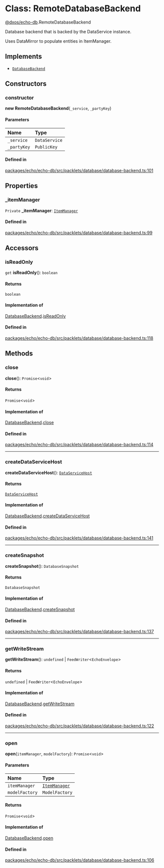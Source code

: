 # Class: RemoteDatabaseBackend

[@dxos/echo-db](../modules/dxos_echo_db.md).RemoteDatabaseBackend

Database backend that is backed by the DataService instance.

Uses DataMirror to populate entities in ItemManager.

## Implements

- [`DatabaseBackend`](../interfaces/dxos_echo_db.DatabaseBackend.md)

## Constructors

### constructor

**new RemoteDatabaseBackend**(`_service`, `_partyKey`)

#### Parameters

| Name | Type |
| :------ | :------ |
| `_service` | `DataService` |
| `_partyKey` | `PublicKey` |

#### Defined in

[packages/echo/echo-db/src/packlets/database/database-backend.ts:101](https://github.com/dxos/dxos/blob/db8188dae/packages/echo/echo-db/src/packlets/database/database-backend.ts#L101)

## Properties

### \_itemManager

 `Private` **\_itemManager**: [`ItemManager`](dxos_echo_db.ItemManager.md)

#### Defined in

[packages/echo/echo-db/src/packlets/database/database-backend.ts:99](https://github.com/dxos/dxos/blob/db8188dae/packages/echo/echo-db/src/packlets/database/database-backend.ts#L99)

## Accessors

### isReadOnly

`get` **isReadOnly**(): `boolean`

#### Returns

`boolean`

#### Implementation of

[DatabaseBackend](../interfaces/dxos_echo_db.DatabaseBackend.md).[isReadOnly](../interfaces/dxos_echo_db.DatabaseBackend.md#isreadonly)

#### Defined in

[packages/echo/echo-db/src/packlets/database/database-backend.ts:118](https://github.com/dxos/dxos/blob/db8188dae/packages/echo/echo-db/src/packlets/database/database-backend.ts#L118)

## Methods

### close

**close**(): `Promise`<`void`\>

#### Returns

`Promise`<`void`\>

#### Implementation of

[DatabaseBackend](../interfaces/dxos_echo_db.DatabaseBackend.md).[close](../interfaces/dxos_echo_db.DatabaseBackend.md#close)

#### Defined in

[packages/echo/echo-db/src/packlets/database/database-backend.ts:114](https://github.com/dxos/dxos/blob/db8188dae/packages/echo/echo-db/src/packlets/database/database-backend.ts#L114)

___

### createDataServiceHost

**createDataServiceHost**(): [`DataServiceHost`](dxos_echo_db.DataServiceHost.md)

#### Returns

[`DataServiceHost`](dxos_echo_db.DataServiceHost.md)

#### Implementation of

[DatabaseBackend](../interfaces/dxos_echo_db.DatabaseBackend.md).[createDataServiceHost](../interfaces/dxos_echo_db.DatabaseBackend.md#createdataservicehost)

#### Defined in

[packages/echo/echo-db/src/packlets/database/database-backend.ts:141](https://github.com/dxos/dxos/blob/db8188dae/packages/echo/echo-db/src/packlets/database/database-backend.ts#L141)

___

### createSnapshot

**createSnapshot**(): `DatabaseSnapshot`

#### Returns

`DatabaseSnapshot`

#### Implementation of

[DatabaseBackend](../interfaces/dxos_echo_db.DatabaseBackend.md).[createSnapshot](../interfaces/dxos_echo_db.DatabaseBackend.md#createsnapshot)

#### Defined in

[packages/echo/echo-db/src/packlets/database/database-backend.ts:137](https://github.com/dxos/dxos/blob/db8188dae/packages/echo/echo-db/src/packlets/database/database-backend.ts#L137)

___

### getWriteStream

**getWriteStream**(): `undefined` \| `FeedWriter`<`EchoEnvelope`\>

#### Returns

`undefined` \| `FeedWriter`<`EchoEnvelope`\>

#### Implementation of

[DatabaseBackend](../interfaces/dxos_echo_db.DatabaseBackend.md).[getWriteStream](../interfaces/dxos_echo_db.DatabaseBackend.md#getwritestream)

#### Defined in

[packages/echo/echo-db/src/packlets/database/database-backend.ts:122](https://github.com/dxos/dxos/blob/db8188dae/packages/echo/echo-db/src/packlets/database/database-backend.ts#L122)

___

### open

**open**(`itemManager`, `modelFactory`): `Promise`<`void`\>

#### Parameters

| Name | Type |
| :------ | :------ |
| `itemManager` | [`ItemManager`](dxos_echo_db.ItemManager.md) |
| `modelFactory` | `ModelFactory` |

#### Returns

`Promise`<`void`\>

#### Implementation of

[DatabaseBackend](../interfaces/dxos_echo_db.DatabaseBackend.md).[open](../interfaces/dxos_echo_db.DatabaseBackend.md#open)

#### Defined in

[packages/echo/echo-db/src/packlets/database/database-backend.ts:106](https://github.com/dxos/dxos/blob/db8188dae/packages/echo/echo-db/src/packlets/database/database-backend.ts#L106)
